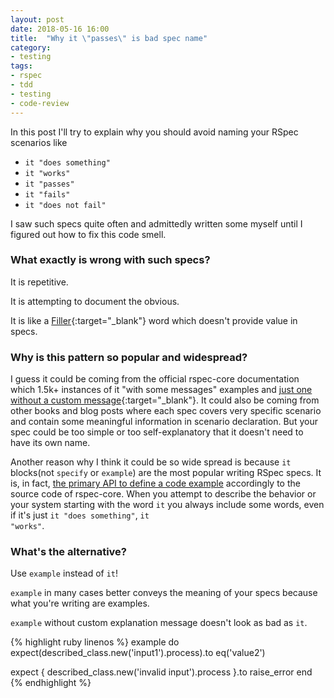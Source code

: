 ```yaml
---
layout: post
date: 2018-05-16 16:00
title:  "Why it \"passes\" is bad spec name"
category: 
- testing
tags:
- rspec
- tdd
- testing
- code-review
---
```


In this post I'll try to explain why you should avoid naming your RSpec scenarios like
 
 * <code>it "does something"</code>
 * <code>it "works"</code>
 * <code>it "passes"</code>
 * <code>it "fails"</code>
 * <code>it "does not fail"</code>
 
<!--more-->
 
 I saw such specs quite often and admittedly written some myself until I figured out how to fix this code smell.
 
### What exactly is wrong with such specs?
 
It is repetitive.

It is attempting to document the obvious.

It is like a [Filler](https://en.wikipedia.org/wiki/Filler_(linguistics)){:target="_blank"} word which doesn't provide value in specs.

### Why is this pattern so popular and widespread?

I guess it could be coming from the official rspec-core documentation which 1.5k+ instances of it "with some messages" examples and [just one without a custom message](https://github.com/rspec/rspec-core/blob/master/features/mock_framework_integration/use_rspec.feature#L106){:target="_blank"}.
It could also be coming from other books and blog posts where each spec covers very specific scenario and contain some meaningful information in scenario declaration.
But your spec could be too simple or too self-explanatory that it doesn't need to have its own name.

Another reason why I think it could be so wide spread is because `it` blocks(not `specify` or `example`) are the most popular writing RSpec specs. It is, in fact, [the primary API to define a code example](https://github.com/rspec/rspec-core/commit/3951d7c6cd4f519913b1bed74c78ae3ae331e3b5#diff-89a77987791b99dfc9d2e744919d0c42R89) accordingly to the source code of rspec-core.
When you attempt to describe the behavior or your system starting with the word `it` you always include some words, even if it's just <code>it "does something"</code>, <code>it "works"</code>.
 
### What's the alternative?
 
Use `example` instead of `it`!

 `example` in many cases better conveys the meaning of your specs because what you're writing are examples.
 
 `example` without custom explanation message doesn't look as bad as `it`.
 
{% highlight ruby linenos %}
example do
  expect(described_class.new('input1').process).to eq('value2')

  expect { described_class.new('invalid input').process }.to raise_error
end
{% endhighlight %}
